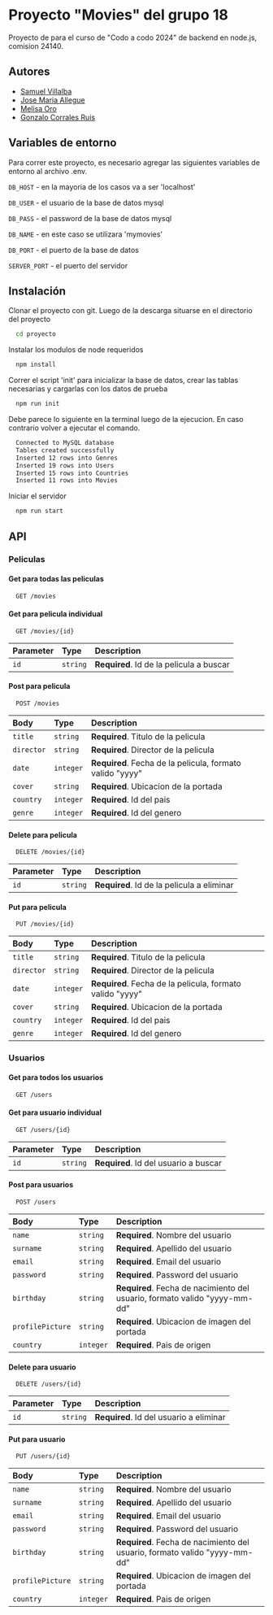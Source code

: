 # Proyecto "Movies" del grupo 18

Proyecto de para el curso de "Codo a codo 2024" de backend en node.js, comision 24140.

## Autores

- [Samuel Villalba](https://github.com/SamuelVillalba7)
- [Jose Maria Allegue](https://github.com/josemariaallegue)
- [Melisa Oro](https://github.com/melocotonoro)
- [Gonzalo Corrales Ruis](https://github.com/Gonzalo-CR)

## Variables de entorno

Para correr este proyecto, es necesario agregar las siguientes variables de entorno al archivo .env.

`DB_HOST` - en la mayoria de los casos va a ser 'localhost'

`DB_USER` - el usuario de la base de datos mysql

`DB_PASS` - el password de la base de datos mysql

`DB_NAME` - en este caso se utilizara 'mymovies'

`DB_PORT` - el puerto de la base de datos

`SERVER_PORT` - el puerto del servidor

## Instalación

Clonar el proyecto con git. Luego de la descarga situarse en el directorio del proyecto

```bash
  cd proyecto
```

Instalar los modulos de node requeridos

```bash
  npm install
```

Correr el script 'init' para inicializar la base de datos, crear las tablas necesarias y cargarlas con los datos de prueba

```bash
  npm run init
```

Debe parece lo siguiente en la terminal luego de la ejecucion. En caso contrario volver a ejecutar el comando.

```bash
  Connected to MySQL database
  Tables created successfully
  Inserted 12 rows into Genres
  Inserted 19 rows into Users
  Inserted 15 rows into Countries
  Inserted 11 rows into Movies
```

Iniciar el servidor

```bash
  npm run start
```

## API

### Peliculas

#### Get para todas las peliculas

```http
  GET /movies
```

#### Get para pelicula individual

```http
  GET /movies/{id}
```

| Parameter | Type     | Description                              |
| :-------- | :------- | :--------------------------------------- |
| `id`      | `string` | **Required**. Id de la pelicula a buscar |

#### Post para pelicula

```http
  POST /movies
```

| Body       | Type      | Description                                               |
| :--------- | :-------- | :-------------------------------------------------------- |
| `title`    | `string`  | **Required**. Titulo de la pelicula                       |
| `director` | `string`  | **Required**. Director de la pelicula                     |
| `date`     | `integer` | **Required**. Fecha de la pelicula, formato valido "yyyy" |
| `cover`    | `string`  | **Required**. Ubicacion de la portada                     |
| `country`  | `integer` | **Required**. Id del pais                                 |
| `genre`    | `integer` | **Required**. Id del genero                               |

#### Delete para pelicula

```http
  DELETE /movies/{id}
```

| Parameter | Type     | Description                                |
| :-------- | :------- | :----------------------------------------- |
| `id`      | `string` | **Required**. Id de la pelicula a eliminar |

#### Put para pelicula

```http
  PUT /movies/{id}
```

| Body       | Type      | Description                                               |
| :--------- | :-------- | :-------------------------------------------------------- |
| `title`    | `string`  | **Required**. Titulo de la pelicula                       |
| `director` | `string`  | **Required**. Director de la pelicula                     |
| `date`     | `integer` | **Required**. Fecha de la pelicula, formato valido "yyyy" |
| `cover`    | `string`  | **Required**. Ubicacion de la portada                     |
| `country`  | `integer` | **Required**. Id del pais                                 |
| `genre`    | `integer` | **Required**. Id del genero                               |

### Usuarios

#### Get para todos los usuarios

```http
  GET /users
```

#### Get para usuario individual

```http
  GET /users/{id}
```

| Parameter | Type     | Description                           |
| :-------- | :------- | :------------------------------------ |
| `id`      | `string` | **Required**. Id del usuario a buscar |

#### Post para usuarios

```http
  POST /users
```

| Body             | Type      | Description                                                                |
| :--------------- | :-------- | :------------------------------------------------------------------------- |
| `name`           | `string`  | **Required**. Nombre del usuario                                           |
| `surname`        | `string`  | **Required**. Apellido del usuario                                         |
| `email`          | `string`  | **Required**. Email del usuario                                            |
| `password`       | `string`  | **Required**. Password del usuario                                         |
| `birthday`       | `string`  | **Required**. Fecha de nacimiento del usuario, formato valido "yyyy-mm-dd" |
| `profilePicture` | `string`  | **Required**. Ubicacion de imagen del portada                              |
| `country`        | `integer` | **Required**. Pais de origen                                               |

#### Delete para usuario

```http
  DELETE /users/{id}
```

| Parameter | Type     | Description                             |
| :-------- | :------- | :-------------------------------------- |
| `id`      | `string` | **Required**. Id del usuario a eliminar |

#### Put para usuario

```http
  PUT /users/{id}
```

| Body             | Type      | Description                                                                |
| :--------------- | :-------- | :------------------------------------------------------------------------- |
| `name`           | `string`  | **Required**. Nombre del usuario                                           |
| `surname`        | `string`  | **Required**. Apellido del usuario                                         |
| `email`          | `string`  | **Required**. Email del usuario                                            |
| `password`       | `string`  | **Required**. Password del usuario                                         |
| `birthday`       | `string`  | **Required**. Fecha de nacimiento del usuario, formato valido "yyyy-mm-dd" |
| `profilePicture` | `string`  | **Required**. Ubicacion de imagen del portada                              |
| `country`        | `integer` | **Required**. Pais de origen                                               |
